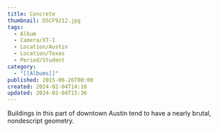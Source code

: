 ```yaml
---
title: Concrete
thumbnail: DSCF9212.jpg
tags:
  - Album
  - Camera/XT-1
  - Location/Austin
  - Location/Texas
  - Period/Student
category:
  - "[[Albums]]"
published: 2015-06-26T00:00
created: 2024-02-04T14:18
updated: 2024-02-04T15:36
---
```

Buildings in this part of downtown Austin tend to have a nearly brutal, nondescript geometry.
